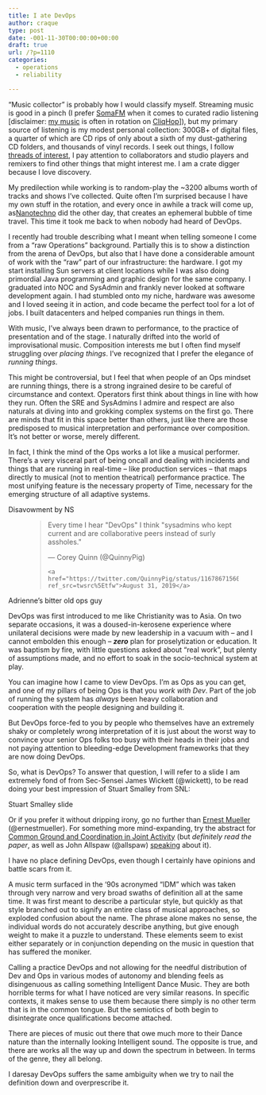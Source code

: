 ```yaml
---
title: I ate DevOps
author: craque
type: post
date: -001-11-30T00:00:00+00:00
draft: true
url: /?p=1110
categories:
  - operations
  - reliability

---
```

&#8220;Music collector&#8221; is probably how I would classify myself. Streaming music is good in a pinch (I prefer <a rel="noreferrer noopener" aria-label=" (opens in a new tab)" href="http://somafm.com/" target="_blank">SomaFM</a> when it comes to curated radio listening [disclaimer: <a rel="noreferrer noopener" aria-label=" (opens in a new tab)" href="https://craque.bandcamp.com/" target="_blank">my music</a> is often in rotation on <a rel="noreferrer noopener" aria-label=" (opens in a new tab)" href="http://somafm.com/cliqhop/" target="_blank">CliqHop</a>]), but my primary source of listening is my modest personal collection: 300GB+ of digital files, a quarter of which are CD rips of only about a sixth of my dust-gathering CD folders, and thousands of vinyl records. I seek out things, I follow <a href="https://sounding.com/blog/2019/08/15/meta-workshop-jam/" target="_blank" rel="noreferrer noopener" aria-label="threads of interest (opens in a new tab)">threads of interest</a>, I pay attention to collaborators and studio players and remixers to find other things that might interest me. I am a crate digger because I love discovery.

My predilection while working is to random-play the ~3200 albums worth of tracks and shows I&#8217;ve collected. Quite often I&#8217;m surprised because I have my own stuff in the rotation, and every once in awhile a track will come up, as<a rel="noreferrer noopener" aria-label="Nanotechno (opens in a new tab)" href="http://craque.net/snd/unreleased/craque-nanotechno-lofi.mp3" target="_blank">Nanotechno</a> did the other day, that creates an ephemeral bubble of time travel. This time it took me back to when nobody had heard of DevOps.

I recently had trouble describing what I meant when telling someone I come from a &#8220;raw Operations&#8221; background. Partially this is to show a distinction from the arena of DevOps, but also that I have done a considerable amount of work with the &#8220;raw&#8221; part of our infrastructure: the hardware. I got my start installing Sun servers at client locations while I was also doing primordial Java programming and graphic design for the same company. I graduated into NOC and SysAdmin and frankly never looked at software development again. I had stumbled onto my niche, hardware was awesome and I loved seeing it in action, and code became the perfect tool for a lot of jobs. I built datacenters and helped companies run things in them.

With music, I&#8217;ve always been drawn to performance, to the practice of presentation and of the stage. I naturally drifted into the world of improvisational music. Composition interests me but I often find myself struggling over _placing things_. I&#8217;ve recognized that I prefer the elegance of _running things_.

This might be controversial, but I feel that when people of an Ops mindset are running things, there is a strong ingrained desire to be careful of circumstance and context. Operators first think about things in line with how they run. Often the SRE and SysAdmins I admire and respect are also naturals at diving into and grokking complex systems on the first go. There are minds that fit in this space better than others, just like there are those predisposed to musical interpretation and performance over composition. It&#8217;s not better or worse, merely different.

In fact, I think the mind of the Ops works a lot like a musical performer. There&#8217;s a very visceral part of being oncall and dealing with incidents and things that are running in real-time &#8211; like production services &#8211; that maps directly to musical (not to mention theatrical) performance practice. The most unifying feature is the necessary property of Time, necessary for the emerging structure of all adaptive systems.



Disavowment by NS<figure class="wp-block-embed-twitter wp-block-embed is-type-rich is-provider-twitter">

<div class="wp-block-embed__wrapper">
  <blockquote class="twitter-tweet" data-width="550" data-dnt="true">
    <p lang="en" dir="ltr">
      Every time I hear "DevOps" I think "sysadmins who kept current and are collaborative peers instead of surly assholes."
    </p>&mdash; Corey Quinn (@QuinnyPig) 
    
    <a href="https://twitter.com/QuinnyPig/status/1167867156060463104?ref_src=twsrc%5Etfw">August 31, 2019</a>
  </blockquote>
</div></figure> 

Adrienne&#8217;s bitter old ops guy

DevOps was first introduced to me like Christianity was to Asia. On two separate occasions, it was a doused-in-kerosene experience where unilateral decisions were made by new leadership in a vacuum with &#8211; and I cannot embolden this enough &#8211; _**zero**_ plan for proselytization or education. It was baptism by fire, with little questions asked about &#8220;real work&#8221;, but plenty of assumptions made, and no effort to soak in the socio-technical system at play.

You can imagine how I came to view DevOps. I&#8217;m as Ops as you can get, and one of my pillars of being Ops is that you _work with Dev_. Part of the job of running the system has _always_ been heavy collaboration and cooperation with the people designing and building it.

But DevOps force-fed to you by people who themselves have an extremely shaky or completely wrong interpretation of it is just about the worst way to convince your senior Ops folks too busy with their heads in their jobs and not paying attention to bleeding-edge Development frameworks that they are now doing DevOps.

So, what is DevOps? To answer that question, I will refer to a slide I am extremely fond of from Sec-Sensei James Wickett (@wickett), to be read doing your best impression of Stuart Smalley from SNL:

Stuart Smalley slide

Or if you prefer it without dripping irony, go no further than [Ernest Mueller][1] (@ernestmueller). For something more mind-expanding, try the abstract for [Common Ground and Coordination in Joint Activity][2] (but _definitely read the paper_, as well as John Allspaw (@allspaw) [speaking][3] about it).

I have no place defining DevOps, even though I certainly have opinions and battle scars from it.

A music term surfaced in the ‘90s acronymed “IDM” which was taken through very narrow and very broad swaths of definition all at the same time. It was first meant to describe a particular style, but quickly as that style branched out to signify an entire class of musical approaches, so exploded confusion about the name. The phrase alone makes no sense, the individual words do not accurately describe anything, but give enough weight to make it a puzzle to understand. These elements seem to exist either separately or in conjunction depending on the music in question that has suffered the moniker.

Calling a practice DevOps and not allowing for the needful distribution of Dev and Ops in various modes of autonomy and blending feels as disingenuous as calling something Intelligent Dance Music. They are both horrible terms for what I have noticed are very similar reasons. In specific contexts, it makes sense to use them because there simply is no other term that is in the common tongue. But the semiotics of both begin to disintegrate once qualifications become attached.

There are pieces of music out there that owe much more to their Dance nature than the internally looking Intelligent sound. The opposite is true, and there are works all the way up and down the spectrum in between. In terms of the genre, they all belong.

I daresay DevOps suffers the same ambiguity when we try to nail the definition down and overprescribe it.

 [1]: https://theagileadmin.com/what-is-devops/
 [2]: https://www.researchgate.net/publication/227992178_Common_Ground_and_Coordination_in_Joint_Activity
 [3]: https://paperswelove.org/2016/video/john-allspaw-common-ground/
